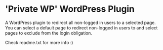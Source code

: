 'Private WP' WordPress Plugin
========================

A WordPress plugin to redirect all non-logged in users to a selected page.
You can select a default page to redirect non-logged in users to and select pages to exclude from the login obligation.

Check readme.txt for more info :)